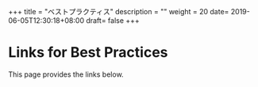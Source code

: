 +++
title = "ベストプラクティス"
description = ""
weight = 20
date= 2019-06-05T12:30:18+08:00
draft= false
+++
# Links for Best Practices
This page provides the links below.
